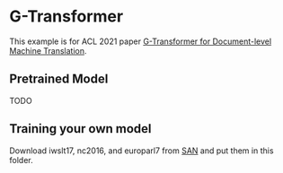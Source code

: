 # G-Transformer

This example is for ACL 2021 paper [G-Transformer for Document-level Machine Translation](https://aclanthology.org/2021.acl-long.267/).

## Pretrained Model
TODO

## Training your own model
Download iwslt17, nc2016, and europarl7 from [SAN](https://github.com/sameenmaruf/selective-attn/tree/master/data) and put them in this folder.


